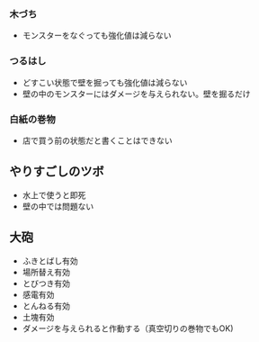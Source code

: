 ### 木づち
- モンスターをなぐっても強化値は減らない

### つるはし
- どすこい状態で壁を掘っても強化値は減らない
- 壁の中のモンスターにはダメージを与えられない。壁を掘るだけ

### 白紙の巻物
- 店で買う前の状態だと書くことはできない

## やりすごしのツボ
- 水上で使うと即死
- 壁の中では問題ない

## 大砲
- ふきとばし有効
- 場所替え有効
- とびつき有効
- 感電有効
- とんねる有効
- 土塊有効
- ダメージを与えられると作動する（真空切りの巻物でもOK)
